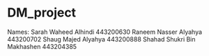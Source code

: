# DM_project
Names:
Sarah Waheed Alhindi 443200630
Raneem Nasser Alyahya 443200702
Shaug Majed Alyahya 443200888
Shahad Shukri Bin Makhashen  443204385

